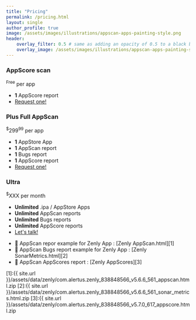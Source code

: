 ```yaml
---
title: "Pricing"
permalink: /pricing.html
layout: single
author_profile: true
image: /assets/images/illustrations/appscan-apps-painting-style.png
header:
    overlay_filter: 0.5 # same as adding an opacity of 0.5 to a black background
    overlay_image: /assets/images/illustrations/appscan-apps-painting-style.png
---
```


<link rel="stylesheet" href="{{ '/assets/css/modern-business.css' | relative_url }}">
<link rel="stylesheet" href="{{ '/assets/css/bootstrap.css' | relative_url }}">

<!-- Content Row -->
<div class="row">
    <div class="col-md-4">
        <div class="panel panel-default text-center">
            <div class="panel-heading">
                <h3 class="panel-title">AppScore scan</h3>
            </div>
            <div class="panel-body">
                <span class="price"><sup>Free</sup></span>
                <span class="period">per app</span>
            </div>
            <ul class="list-group">
                <li class="list-group-item"><strong>1</strong> AppScore report</li>
                <li class="list-group-item">
                    <a href="/evaluate-any-appstore-app.html" class="btn btn-primary force_white_color">Request one!</a>
                </li>
            </ul>
        </div>
    </div>
    <div class="col-md-4">
        <div class="panel panel-primary text-center">
            <div class="panel-heading">
                <h3 class="panel-title">Plus <span class="label label-success">Full AppScan</span></h3>
            </div>
            <div class="panel-body">
                <span class="price"><sup>$</sup>299<sup>99</sup></span>
                <span class="period">per app</span>
            </div>
            <ul class="list-group">
                <li class="list-group-item"><strong>1</strong> AppStore App</li>
                <li class="list-group-item"><strong>1</strong> AppScan report</li>
                <li class="list-group-item"><strong>1</strong> Bugs report</li>
                <li class="list-group-item"><strong>1</strong> AppScore report</li>
                <li class="list-group-item">
                    <a href="/request-audit-any-appstore.html" class="btn btn-primary force_white_color">Request one!</a>
                </li>
            </ul>
        </div>
    </div>
    <div class="col-md-4">
        <div class="panel panel-default text-center">
            <div class="panel-heading">
                <h3 class="panel-title">Ultra</h3>
            </div>
             <div class="panel-body">
                <span class="price"><sup>$</sup>XXX</span>
                <span class="period">per month</span>
            </div>
            <ul class="list-group">
                <li class="list-group-item"><strong>Unlimited</strong> .ipa / AppStore Apps</li>
                <li class="list-group-item"><strong>Unlimited</strong> AppScan reports</li>
                <li class="list-group-item"><strong>Unlimited</strong> Bugs reports</li>
                <li class="list-group-item"><strong>Unlimited</strong> AppScore reports</li>
                <li class="list-group-item">
                    <a href="mailto:hello@appscan-hq.com?subject=AppScan%20Ultra&body=Hi" class="btn btn-primary">Let's talk!</a>
                </li>
            </ul>
        </div>
    </div>
</div> 
<!-- /.row -->

- 🎁 AppScan repor example for Zenly App : [Zenly AppScan.html][1]
- 🎁 AppScan Bugs report example for Zenly App : [Zenly SonarMetrics.html][2]
- 🎁 AppScan AppScores report : [Zenly AppScores][3]

[1]:{{ site.url }}/assets/data/zenly/com.alertus.zenly_838848566_v5.6.6_561_appscan.html.zip
[2]:{{ site.url }}/assets/data/zenly/com.alertus.zenly_838848566_v5.6.6_561_sonar_metrics.html.zip
[3]:{{ site.url }}/assets/data/zenly/com.alertus.zenly_838848566_v5.7.0_617_appscore.html.zip